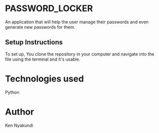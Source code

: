 # PASSWORD_LOCKER

An application that will help the user manage their passwords and even generate new passwords for them.

## Setup Instructions

To set up, You clone the repository in your computer and navigate into the file using the terminal and it's usable.

# Technologies used 

Python

# Author

Ken Nyakundi